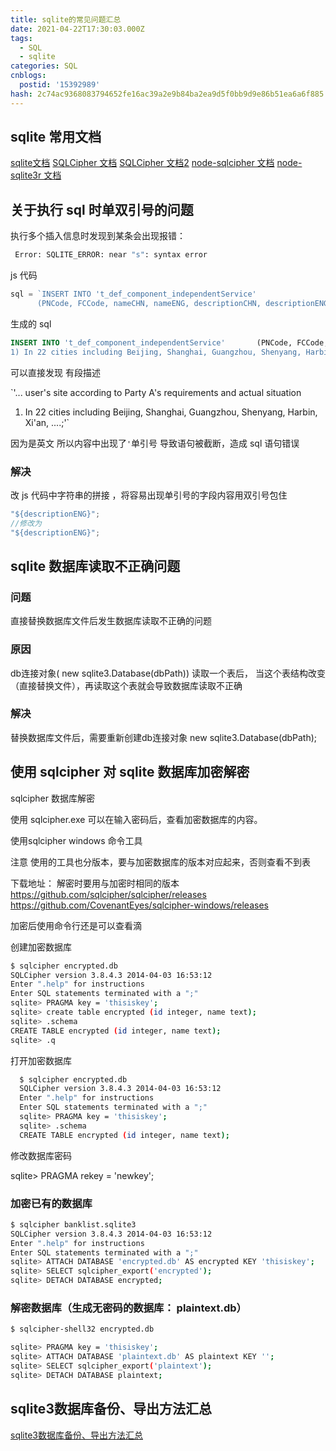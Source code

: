 ```yaml
---
title: sqlite的常见问题汇总
date: 2021-04-22T17:30:03.000Z
tags:
  - SQL
  - sqlite
categories: SQL
cnblogs:
  postid: '15392989'
hash: 2c74ac9368083794652fe16ac39a2e9b84ba2ea9d5f0bb9d9e86b51ea6a6f885
---
```


## sqlite 常用文档

[sqlite文档](https://www.sqlite.org/docs.html)
[SQLCipher 文档](https://www.zetetic.net/sqlcipher/sqlcipher-api/#sqlcipher-api)
[SQLCipher 文档2](https://github.com/sqlcipher/sqlcipher)
[node-sqlcipher 文档](https://github.com/journeyapps/node-sqlcipher)
[node-sqlite3r 文档](https://github.com/TryGhost/node-sqlite3)

## 关于执行 sql 时单双引号的问题

执行多个插入信息时发现到某条会出现报错：

```bash
 Error: SQLITE_ERROR: near "s": syntax error
```

js 代码

```js
sql = `INSERT INTO 't_def_component_independentService' 
      (PNCode, FCCode, nameCHN, nameENG, descriptionCHN, descriptionENG, specialTips, picture, icon, type, subType, serverModel, serverName, serverPN, serverCategory, AnnounceDate, GeneralAvailableDate, WDAnnounceDate, WithdrawDate, comment, CfgRule, disable, priority, inventory, inventoryClean, version, status) VALUES ('${PNCode}', '${FCCode}', '${nameCHN}', '${nameENG}','${descriptionCHN}' ,'${descriptionENG}', '${specialTips}', '', '', 'SERVICE_COMPONENT', 'SERVICE', 'SERV-IPS', 'SERVICE', 'FUM-SERVICE-0000', 'IPS service product', '2020/4/30', '2020/7/10', '2050/1/1', '2050/1/1', NULL, NULL, '0', '0', '100', '1', '1', '0');`;
```

生成的 sql

```sql
INSERT INTO 't_def_component_independentService'       (PNCode, FCCode, nameCHN, nameENG, descriptionCHN, descriptionENG, specialTips, picture, icon, type, subType, serverModel, serverName, serverPN, serverCategory, AnnounceDate, GeneralAvailableDate, WDAnnounceDate, WithdrawDate, comment, CfgRule, disable, priority, inventory, inventoryClean, version, status)       VALUES ('FUB-SERVICE-SLA1', 'SLA1', '人员SLA服务(3/6h到场) （年）', '中文。。。' , '... user's site according to Party A's requirements and actual situation
1) In 22 cities including Beijing, Shanghai, Guangzhou, Shenyang, Harbin, Xi'an, ....;', '价格计算方式为"服务器硬件价格*系数"', '', '', 'SERVICE_COMPONENT', 'SERVICE', 'SERV-IPS', 'SERVICE', 'FUM-SERVICE-0000', 'IPS service product', '2020/4/30', '2020/7/10', '2050/1/1', '2050/1/1', NULL, NULL, '0', '0', '100', '1', '1', '0');

```

可以直接发现 有段描述

`'... user's site according to Party A's requirements and actual situation

1. In 22 cities including Beijing, Shanghai, Guangzhou, Shenyang, Harbin, Xi'an, ....;'`

因为是英文 所以内容中出现了`'`单引号 导致语句被截断，造成 sql 语句错误

### 解决

改 js 代码中字符串的拼接 ，将容易出现单引号的字段内容用双引号包住

```js
"${descriptionENG}";
//修改为
"${descriptionENG}";
```

## sqlite 数据库读取不正确问题

### 问题

直接替换数据库文件后发生数据库读取不正确的问题

### 原因

db连接对象( new sqlite3.Database(dbPath)) 读取一个表后， 当这个表结构改变 （直接替换文件），再读取这个表就会导致数据库读取不正确

### 解决

替换数据库文件后，需要重新创建db连接对象 new sqlite3.Database(dbPath);

## 使用 sqlcipher 对 sqlite 数据库加密解密

sqlcipher 数据库解密

使用 sqlcipher.exe 可以在输入密码后，查看加密数据库的内容。

使用sqlcipher windows 命令工具

注意 使用的工具也分版本，要与加密数据库的版本对应起来，否则查看不到表

下载地址：
解密时要用与加密时相同的版本
<https://github.com/sqlcipher/sqlcipher/releases>
<https://github.com/CovenantEyes/sqlcipher-windows/releases>

加密后使用命令行还是可以查看滴

创建加密数据库

```sh
$ sqlcipher encrypted.db
SQLCipher version 3.8.4.3 2014-04-03 16:53:12
Enter ".help" for instructions
Enter SQL statements terminated with a ";"
sqlite> PRAGMA key = 'thisiskey';
sqlite> create table encrypted (id integer, name text);
sqlite> .schema
CREATE TABLE encrypted (id integer, name text);
sqlite> .q
```

打开加密数据库

```sh
  $ sqlcipher encrypted.db
  SQLCipher version 3.8.4.3 2014-04-03 16:53:12
  Enter ".help" for instructions
  Enter SQL statements terminated with a ";"
  sqlite> PRAGMA key = 'thisiskey';
  sqlite> .schema
  CREATE TABLE encrypted (id integer, name text);
```

修改数据库密码

sqlite> PRAGMA rekey = 'newkey';

### 加密已有的数据库

```sh
$ sqlcipher banklist.sqlite3
SQLCipher version 3.8.4.3 2014-04-03 16:53:12
Enter ".help" for instructions
Enter SQL statements terminated with a ";"
sqlite> ATTACH DATABASE 'encrypted.db' AS encrypted KEY 'thisiskey';
sqlite> SELECT sqlcipher_export('encrypted');
sqlite> DETACH DATABASE encrypted;
```

### 解密数据库（生成无密码的数据库： plaintext.db）

```sh
$ sqlcipher-shell32 encrypted.db

sqlite> PRAGMA key = 'thisiskey';
sqlite> ATTACH DATABASE 'plaintext.db' AS plaintext KEY '';
sqlite> SELECT sqlcipher_export('plaintext');
sqlite> DETACH DATABASE plaintext;
```

## sqlite3数据库备份、导出方法汇总

[sqlite3数据库备份、导出方法汇总](https://blog.csdn.net/u010168781/article/details/103311340)
